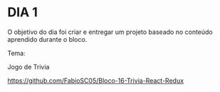 # DIA 1

O objetivo do dia foi criar e entregar um projeto baseado no conteúdo aprendido durante o bloco.

Tema:

Jogo de Trivia

https://github.com/FabioSC05/Bloco-16-Trivia-React-Redux
